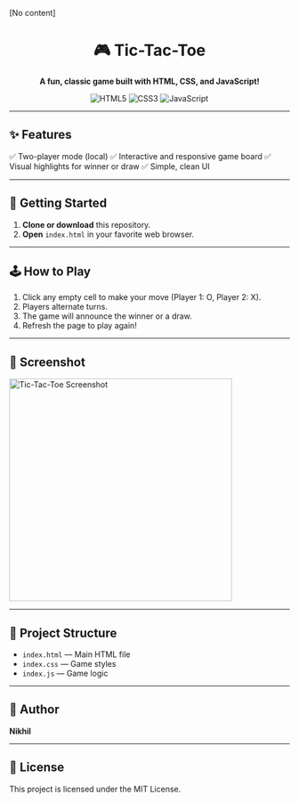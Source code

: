 [No content]

<div align="center">
	<h1>🎮 Tic-Tac-Toe</h1>
	<p><b>A fun, classic game built with HTML, CSS, and JavaScript!</b></p>
	<img src="https://img.shields.io/badge/HTML-5-orange?logo=html5" alt="HTML5">
	<img src="https://img.shields.io/badge/CSS-3-blue?logo=css3" alt="CSS3">
	<img src="https://img.shields.io/badge/JavaScript-ES6-yellow?logo=javascript" alt="JavaScript">
</div>

---

## ✨ Features

✅ Two-player mode (local)
✅ Interactive and responsive game board
✅ Visual highlights for winner or draw
✅ Simple, clean UI

---

## 🚀 Getting Started

1. **Clone or download** this repository.
2. **Open** `index.html` in your favorite web browser.

---

## 🕹️ How to Play

1. Click any empty cell to make your move (Player 1: O, Player 2: X).
2. Players alternate turns.
3. The game will announce the winner or a draw.
4. Refresh the page to play again!

---

## 📸 Screenshot

<!-- Replace the link below with your own screenshot if available -->
<img src="https://user-images.githubusercontent.com/placeholder/tic-tac-toe-demo.png" alt="Tic-Tac-Toe Screenshot" width="400"/>

---

## 📂 Project Structure

- `index.html` &mdash; Main HTML file
- `index.css` &mdash; Game styles
- `index.js` &mdash; Game logic

---

## 👤 Author

**Nikhil**

---

## 📄 License

This project is licensed under the MIT License.

